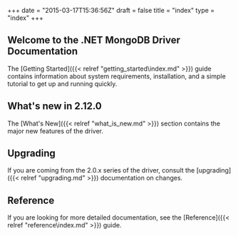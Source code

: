 +++
date = "2015-03-17T15:36:56Z"
draft = false
title = "index"
type = "index"
+++

## Welcome to the .NET MongoDB Driver Documentation

The [Getting Started]({{< relref "getting_started\index.md" >}}) guide contains information about system requirements, installation, and a simple tutorial to get up and running quickly.

## What's new in 2.12.0

The [What's New]({{< relref "what_is_new.md" >}}) section contains the major new features of the driver.

## Upgrading

If you are coming from the 2.0.x series of the driver, consult the [upgrading]({{< relref "upgrading.md" >}}) documentation on changes.

## Reference

If you are looking for more detailed documentation, see the [Reference]({{< relref "reference\index.md" >}}) guide.
